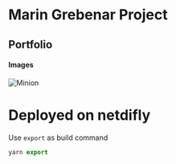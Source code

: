 # Marin Grebenar Project

## Portfolio

#### Images

![Minion](https://octodex.github.com/images/minion.png)


# Deployed on netdifly


Use `export` as build command

```js
yarn export
```
